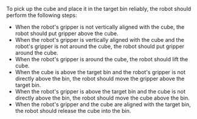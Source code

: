 To pick up the cube and place it in the target bin reliably, the robot should perform the following steps:

- When the robot's gripper is not vertically aligned with the cube, the robot should put gripper above the cube.
- When the robot's gripper is vertically aligned with the cube and the robot's gripper is not around the cube, the robot should put gripper around the cube.
- When the robot's gripper is around the cube, the robot should lift the cube.
- When the cube is above the target bin and the robot's gripper is not directly above the bin, the robot should move the gripper above the target bin.
- When the robot's gripper is above the target bin and the cube is not directly above the bin, the robot should move the cube above the bin.
- When the robot's gripper and the cube are aligned with the target bin, the robot should release the cube into the bin.